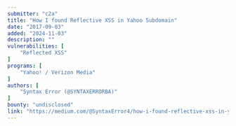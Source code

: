 ```yaml
---
submitter: "c2a"
title: "How I found Reflective XSS in Yahoo Subdomain"
date: "2017-09-03"
added: "2024-11-03"
description: ""
vulnerabilities: [
    "Reflected XSS"
]
programs: [
    "Yahoo! / Verizon Media"
]
authors: [
    "Syntax Error (@SYNTAXERRORBA)"
]
bounty: "undisclosed"
link: "https://medium.com/@SyntaxError4/how-i-found-reflective-xss-in-yahoo-subdomain-3ad4831b386e"
---
```




